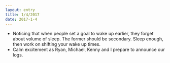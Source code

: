 ```yaml
---
layout: entry
title: 1/4/2017
date: 2017-1-4
---
```


- Noticing that when people set a goal to wake up earlier, they forget about volume of sleep. The former should be secondary. Sleep enough, then work on shifting your wake up times.
- Calm excitement as Ryan, Michael, Kenny and I prepare to announce our logs.
